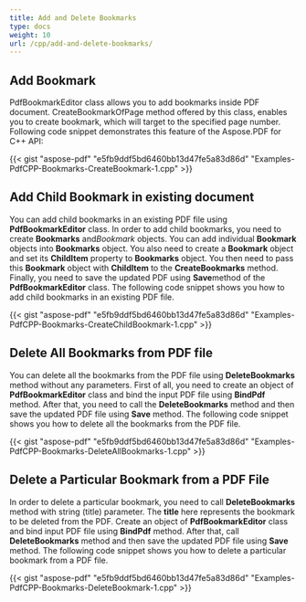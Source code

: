 ```yaml
---
title: Add and Delete Bookmarks
type: docs
weight: 10
url: /cpp/add-and-delete-bookmarks/
---
```


## Add Bookmark

PdfBookmarkEditor class allows you to add bookmarks inside PDF document. CreateBookmarkOfPage method offered by this class, enables you to create bookmark, which will target to the specified page number. Following code snippet demonstrates this feature of the Aspose.PDF for C++ API:

{{< gist "aspose-pdf" "e5fb9ddf5bd6460bb13d47fe5a83d86d" "Examples-PdfCPP-Bookmarks-CreateBookmark-1.cpp" >}}

## Add Child Bookmark in existing document

You can add child bookmarks in an existing PDF file using **PdfBookmarkEditor** class. In order to add child bookmarks, you need to create **Bookmarks** and*Bookmark* objects. You can add individual **Bookmark** objects into **Bookmarks** object. You also need to create a **Bookmark** object and set its **ChildItem** property to **Bookmarks** object. You then need to pass this **Bookmark** object with **ChildItem** to the **CreateBookmarks** method. Finally, you need to save the updated PDF using **Save**method of the **PdfBookmarkEditor** class. The following code snippet shows you how to add child bookmarks in an existing PDF file.

{{< gist "aspose-pdf" "e5fb9ddf5bd6460bb13d47fe5a83d86d" "Examples-PdfCPP-Bookmarks-CreateChildBookmark-1.cpp" >}}

## Delete All Bookmarks from PDF file

You can delete all the bookmarks from the PDF file using **DeleteBookmarks** method without any parameters. First of all, you need to create an object of **PdfBookmarkEditor** class and bind the input PDF file using **BindPdf** method. After that, you need to call the **DeleteBookmarks** method and then save the updated PDF file using **Save** method. The following code snippet shows you how to delete all the bookmarks from the PDF file.

{{< gist "aspose-pdf" "e5fb9ddf5bd6460bb13d47fe5a83d86d" "Examples-PdfCPP-Bookmarks-DeleteAllBookmarks-1.cpp" >}}

## Delete a Particular Bookmark from a PDF File

In order to delete a particular bookmark, you need to call **DeleteBookmarks** method with string (title) parameter. The **title** here represents the bookmark to be deleted from the PDF. Create an object of **PdfBookmarkEditor** class and bind input PDF file using **BindPdf** method. After that, call **DeleteBookmarks** method and then save the updated PDF file using **Save** method. The following code snippet shows you how to delete a particular bookmark from a PDF file.

{{< gist "aspose-pdf" "e5fb9ddf5bd6460bb13d47fe5a83d86d" "Examples-PdfCPP-Bookmarks-DeleteBookmark-1.cpp" >}}
